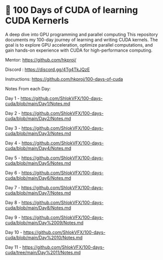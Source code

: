 # 🚀 100 Days of CUDA of learning CUDA Kernerls

A deep dive into GPU programming and parallel computing  This repository documents my 100-day journey of learning and writing CUDA kernels. The goal is to explore GPU acceleration, optimize parallel computations, and gain hands-on experience with CUDA for high-performance computing.

Mentor: https://github.com/hkproj/

Discord : https://discord.gg/4Tg4TkJQzE

Instructions: https://github.com/hkproj/100-days-of-cuda

Notes From each Day: 

Day 1 - https://github.com/ShlokVFX/100-days-cuda/blob/main/Day1/Notes.md

Day 2 - https://github.com/ShlokVFX/100-days-cuda/blob/main/Day2/Notes.md

Day 3 - https://github.com/ShlokVFX/100-days-cuda/blob/main/Day3/Notes.md

Day 4 - https://github.com/ShlokVFX/100-days-cuda/blob/main/Day4/Notes.md

Day 5 - https://github.com/ShlokVFX/100-days-cuda/blob/main/Day5/Notes.md

Day 6 - https://github.com/ShlokVFX/100-days-cuda/blob/main/Day6/Notes.md

Day 7 - https://github.com/ShlokVFX/100-days-cuda/blob/main/Day7/Notes.md

Day 8 - https://github.com/ShlokVFX/100-days-cuda/blob/main/Day8/Notes.md

Day 9 - https://github.com/ShlokVFX/100-days-cuda/blob/main/Day%2009/Notes.md

Day 10 - https://github.com/ShlokVFX/100-days-cuda/blob/main/Day%2010/Notes.md

Day 11 - https://github.com/ShlokVFX/100-days-cuda/tree/main/Day%2011/Notes.md
